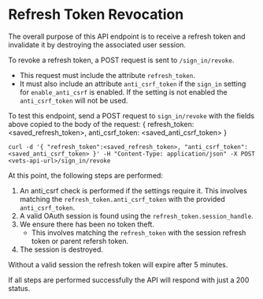 # Refresh Token Revocation

The overall purpose of this API endpoint is to receive a refresh token and invalidate it by destroying the associated user session.

To revoke a refresh token, a POST request is sent to `/sign_in/revoke`. 
  - This request must include the attribute `refresh_token`. 
  - It must also include an attribute `anti_csrf_token` if the `sign_in` setting for `enable_anti_csrf` is enabled. If the setting is not enabled the `anti_csrf_token` will not be used.
  
To test this endpoint, send a POST request to `sign_in/revoke` with the fields above copied to the body of the request: { refresh_token: <saved_refresh_token>, anti_csrf_token: <saved_anti_csrf_token> }

`curl -d '{ "refresh_token":<saved_refresh_token>, "anti_csrf_token":<saved_anti_csrf_token> }' -H "Content-Type: application/json" -X POST <vets-api-url>/sign_in/revoke`


At this point, the following steps are performed:

1) An anti_csrf check is performed if the settings require it. This involves matching the `refresh_token.anti_csrf_token` with the provided `anti_csrf_token`.
2) A valid OAuth session is found using the `refresh_token.session_handle`.
3) We ensure there has been no token theft. 
     - This involves matching the `refresh_token` with the session refresh token or parent refersh token.
4) The session is destroyed.

Without a valid session the refresh token will expire after 5 minutes.

If all steps are performed successfully the API will respond with just a 200 status.
